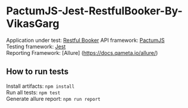 # PactumJS-Jest-RestfulBooker-By-VikasGarg


Application under test: [Restful Booker](https://github.com/vikasg52/api-automation-pactumjs-jest-by-vikasgarg) 
API framework: [PactumJS](https://pactumjs.github.io/)  
Testing framework: [Jest](https://jestjs.io//)  
Reporting Framework: [Allure] (https://docs.qameta.io/allure/)

## How to run tests
Install artifacts: `npm install`  
Run all tests: `npm test`  
Generate allure report: `npm run report`  
